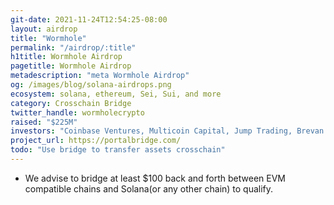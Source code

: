 ```yaml
---
git-date: 2021-11-24T12:54:25-08:00
layout: airdrop
title: "Wormhole"
permalink: "/airdrop/:title"
h1title: Wormhole Airdrop
pagetitle: Wormhole Airdrop
metadescription: "meta Wormhole Airdrop"
og: /images/blog/solana-airdrops.png
ecosystem: solana, ethereum, Sei, Sui, and more
category: Crosschain Bridge
twitter_handle: wormholecrypto
raised: "$225M"
investors: "Coinbase Ventures, Multicoin Capital, Jump Trading, Brevan Howard, Parafi, Dialectic, Borderless, Arrington Capital"
project_url: https://portalbridge.com/
todo: "Use bridge to transfer assets crosschain"
---
```


- We advise to bridge at least \$100 back and forth between EVM compatible chains and Solana(or any other chain) to qualify.

